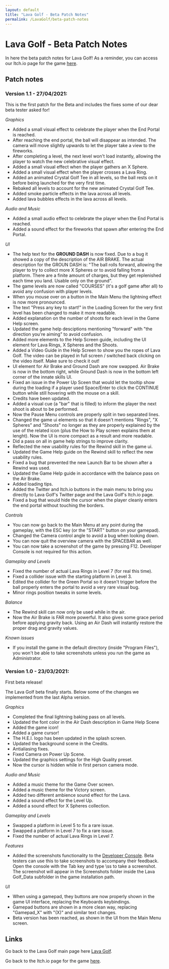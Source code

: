 ```yaml
---
layout: default
title: "Lava Golf - Beta Patch Notes"
permalink: /LavaGolf/beta-patch-notes
---
```

# Lava Golf - Beta Patch Notes

In here the beta patch notes for Lava Golf!
As a reminder, you can access our Itch.io page for the game [here](https://artanisx.itch.io/lava-golf).


## Patch notes

### Version 1.1 - 27/04/2021:

This is the first patch for the Beta and includes the fixes some of our dear beta tester asked for!

*Graphics*
* Added a small visual effect to celebrate the player when the End Portal is reached.
* After reaching the end portal, the ball will disappear as intended. The camera will move slightly upwards to let the player take a view to the fireworks.
* After completing a level, the next level won't load instantly, allowing the player to watch the new celebrative visual effect.
* Added a small visual effect when the player gathers an X Sphere.
* Added a small visual effect when the player crosses a Lava Ring.
* Added an animated Crystal Golf Tee in all levels, so the ball rests on it before being launched for the very first time.
* Rebaked all levels to account for the new animated Crystal Golf Tee.
* Added smoke particle effects in the lava across all levels.
* Added lava bubbles effects in the lava across all levels.

*Audio and Music*
* Added a small audio effect to celebrate the player when the End Portal is reached.
* Added a sound effect for the fireworks that spawn after entering the End Portal.

*UI*
* The help text for the **GROUND DASH** is now fixed. Due to a bug it showed a copy of the description of the AIR BRAKE. The actual description for the GROUN DASH is: "The ball rolls forward, allowing the player to try to collect more X Spheres or to avoid falling from a platform. There are a finite amount of charges, but they get replenished each time you land. Usable only on the ground".
* The game levels are now called "COURSES" (it's a golf game after all) to avoid any confusion with player levels.
* When you mouse over on a button in the Main Menu the lightning effect is now more pronounced.
* The text "Press any key to start!" in the Loading Screen for the very first level has been changed to make it more readable.
* Added explanation on the number of shoots for each level in the Game Help screen.
* Updated the game help desciptions mentioning "forward" with "the direction you're aiming" to avoid confusion.
* Added more elements to the Help Screen guide, including the UI element for Lava Rings, X Spheres and the Shoots.
* Added a Video Guide in the Help Screen to show you the ropes of Lava Golf. The video can be played in full screen / switched back clicking on the video itself. Make sure to check it out!
* UI element for Air Brake and Ground Dash are now swapped. Air Brake is now in the bottom right, while Ground Dash is now in the bottom left corner of the innate skills UI.
* Fixed an issue in the Power Up Sceen that would let the tooltip show during the loading if a player used Space/Enter to click the CONTINUE button while still hovering with the mouse on a skill.
* Credits have been updated.
* Added a visual cue (a "bar" that is filled) to inform the player the next shoot is about to be performed.
* Now the Pause Menu controls are properly split in two separated lines.
* Changed the game ui elements so that it doesn't mentions "Rings", "X Spheres" and "Shoots" no longer as they are properly explained by the use of the related icon (plus the How to Play screen explains them at lenght). Now the UI is more compact as a result and more readable. 
* Did a pass on all in game help strings to improve clarity.
* Reflected the new usability rules for the Rewind skill in the game ui.
* Updated the Game Help guide on the Rewind skill to reflect the new usability rules.
* Fixed a bug that prevented the new Launch Bar to be shown after a Rewind was used.
* Updated the Game Help guide in accordance with the balance pass on the Air Brake.
* Added loading tips.
* Added the Twitter and Itch.io buttons in the main menu to bring you directly to Lava Golf's Twitter page and the Lava Golf's Itch.io page.
* Fixed a bug that would hide the cursor when the player cleanly enters the end portal without touching the borders.

*Controls*
* You can now go back to the Main Menu at any point during the gameplay, with the ESC key (or the "START" button on your gamepad).
* Changed the Camera control angle to avoid a bug when looking down.
* You can now quit the overview camera with the SPACEBAR as well.
* You can now take a screenshot of the game by pressing F12. Developer Console is not required for this action.

*Gameplay and Levels*
* Fixed the number of actual Lava Rings in Level 7 (for real this time).
* Fixed a collider issue with the starting platform in Level 3.
* Edited the collider for the Green Portal so it doesn't trigger before the ball properly enters the portal to avoid a very rare visual bug.
* Minor rings position tweaks in some levels.

*Balance*
* The Rewind skill can now only be used while in the air.
* Now the Air Brake is FAR more powerful. It also gives some grace period before applying gravity back. Using an Air Dash will instantly restore the proper drag and gravity values.

*Known issues*
* If you install the game in the default directory (inside "Program Files"), you won't be able to take screenshots unless you run the game as Administrator.

### Version 1.0 - 23/03/2021:

First beta release!

The Lava Golf beta finally starts. Below some of the changes we implemented from the last Alpha version.

*Graphics*
* Completed the final lightning baking pass on all levels.
* Updated the font color in the Air Dash description in Game Help Scene
* Added the game icon!
* Added a game cursor!
* The H.E.I. logo has been updated in the splash screen.
* Updated the background scene in the Credits.
* Antialiasing fixes.
* Fixed Camera on Power Up Scene. 
* Updated the graphics settings for the High Quality preset.
* Now the cursor is hidden while in first person camera mode.

*Audio and Music*
* Added a music theme for the Game Over screen.
* Added a music theme for the Victory screen.
* Added two different ambience sound effect for the Lava.
* Added a sound effect for the Level Up.
* Added a sound effect for X Spheres collection.

*Gameplay and Levels*
* Swapped a platform in Level 5 to fix a rare issue.
* Swapped a platform in Level 7 to fix a rare issue.
* Fixed the number of actual Lava Rings in Level 7.

*Features*
* Added the screenshots functionality to the [Developer Console](https://artanisx.github.io/LavaGolf/developer-console). Beta testers can use this to take screenshots to accompany their feedback. Open the console with the Tab key and type \ss to take a screenshot. The screenshot will appear in the Screenshots folder inside the Lava Golf_Data subfolder in the game installation path. 

*UI*
* When using a gamepad, they buttons are now properly shown in the game UI interface, replacing the Keyboards keybindings.
* Gamepad buttons are shown in a more clean way, replacing "Gamepad_X" with "(X)" and similar text changes.
* Beta version has been reached, as shown in the UI from the Main Menu screen.

## Links

 Go back to the Lava Golf main page here [Lava Golf](https://artanisx.github.io/LavaGolf).
 
 Go back to the Itch.io page for the game [here](https://artanisx.itch.io/lava-golf).
